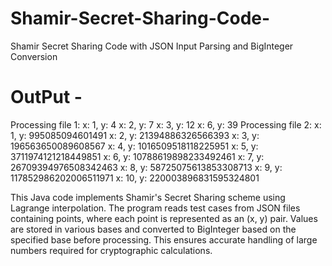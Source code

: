 # Shamir-Secret-Sharing-Code-
Shamir Secret Sharing Code with JSON Input Parsing and BigInteger Conversion
# **OutPut** -
Processing file 1:
x: 1, y: 4
x: 2, y: 7
x: 3, y: 12
x: 6, y: 39
Processing file 2:
x: 1, y: 995085094601491
x: 2, y: 21394886326566393
x: 3, y: 196563650089608567
x: 4, y: 1016509518118225951
x: 5, y: 3711974121218449851
x: 6, y: 10788619898233492461
x: 7, y: 26709394976508342463
x: 8, y: 58725075613853308713
x: 9, y: 117852986202006511971
x: 10, y: 220003896831595324801



This Java code implements Shamir's Secret Sharing scheme using Lagrange interpolation. The program reads test cases from JSON files containing points, where each point is represented as an (x, y) pair. Values are stored in various bases and converted to BigInteger based on the specified base before processing. This ensures accurate handling of large numbers required for cryptographic calculations.
